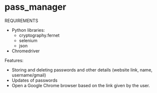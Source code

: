 # pass_manager
REQUIREMENTS 
- Python libraries:
  - cryptography.fernet
  - selenium 
  - json
- Chromedriver

Features: 
- Storing and deleting passwords and other details (website link, name, username/gmail)
- Updates of passwords 
- Open a Google Chrome browser based on the link given by the user. 
